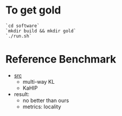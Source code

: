 # To get gold
    `cd software`
    `mkdir build && mkdir gold`
    `./run.sh`
# Reference Benchmark
* [src](https://drive.google.com/drive/folders/1DaUaqxNOi5ZjXckY9QjMoarlwa1BdSmL?usp=sharing)
    * multi-way KL
    * KaHIP
* result:
   * no better than ours
   * metrics: locality
   
